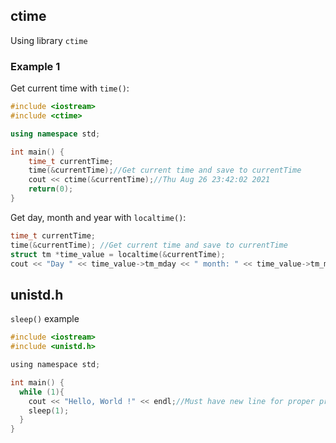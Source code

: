## ctime

Using library ``ctime``

### Example 1

Get current time with ``time()``:

```cpp
#include <iostream>
#include <ctime>

using namespace std;

int main() {
    time_t currentTime;
    time(&currentTime);//Get current time and save to currentTime
	cout << ctime(&currentTime);//Thu Aug 26 23:42:02 2021
    return(0);
}
```

Get day, month and year with ``localtime()``:

```cpp
time_t currentTime;
time(&currentTime); //Get current time and save to currentTime
struct tm *time_value = localtime(&currentTime);
cout << "Day " << time_value->tm_mday << " month: " << time_value->tm_mon << "year: " << time_value->tm_year;
```

## unistd.h

``sleep()`` example

```c
#include <iostream>
#include <unistd.h>

using namespace std;

int main() {
  while (1){
    cout << "Hello, World !" << endl;//Must have new line for proper print out
    sleep(1);
  }
}